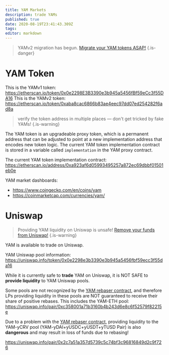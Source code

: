 ```yaml
---
title: YAM Markets
description: trade YAMs
published: true
date: 2020-08-19T23:41:43.309Z
tags: 
editor: markdown
---
```


> YAMv2 migration has begun.  [Migrate your YAM tokens ASAP!](/migration)
{.is-danger}

# YAM Token

This is the YAMv1 token: https://etherscan.io/token/0x0e2298E3B3390e3b945a5456fBf59eCc3f55DA16
This is the YAMv2 token: https://etherscan.io/token/0xaba8cac6866b83ae4eec97dd07ed254282f6ad8a

> verify the token address in multiple places — don't get tricked by fake YAMs!
{.is-warning}

The YAM token is an upgradeable proxy token, which is a permanent address that can be adjusted to point at a new implementation address that encodes new token logic.  The current YAM token implementation contract is stored in a variable called `implementation` in the YAM proxy contract.

The current YAM token implementation contract: https://etherscan.io/address/0xa923af6d05993495257a872ec69dbbf01501eb0e

YAM market dashboards:
- https://www.coingecko.com/en/coins/yam
- https://coinmarketcap.com/currencies/yam/

# Uniswap

> Providing YAM liquidity on Uniswap is unsafe! [Remove your funds from Uniswap!][uniswap-warning]
{.is-warning}

YAM is available to trade on Uniswap.

YAM Uniswap pool information: https://uniswap.info/token/0x0e2298e3b3390e3b945a5456fbf59ecc3f55da16

While it is currently safe to **trade** YAM on Uniswap, it is NOT SAFE to **provide liquidity** to YAM Uniswap pools.

Some pools are not recognized by the [YAM rebaser contract](/rebase), and therefore LPs providing liquidity in these pools are NOT guaranteed to receive their share of positive rebases.  This includes the YAM-ETH pool: https://uniswap.info/pair/0xc358001a71b3160b4b243d6e8c6f52579f82215e

Due to a problem with the [YAM rebaser contract](/rebase), providing liquidity to the YAM-yCRV pool (YAM-yDAI+yUSDC+yUSDT+yTUSD Pair) is also **dangerous** and may result in loss of funds due to rebasing!

https://uniswap.info/pair/0x2c7a51a357d5739c5c74bf3c96816849d2c9f726

[uniswap-warning]: https://medium.com/@yamfinance/how-to-exit-the-eternal-lands-pool-and-withdraw-your-yam-823d57c95f3a